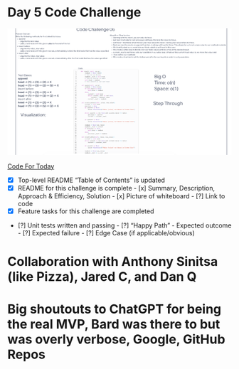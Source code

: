 # Day 5 Code Challenge

![Challenge 6 Whiteboard](./images/code6.png)

[Code For Today](https://github.com/iAmAndrewCarroll/data-structures-and-algorithms/pull/18)

 - [x] Top-level README “Table of Contents” is updated
 - [x] README for this challenge is complete
       - [x] Summary, Description, Approach & Efficiency, Solution
       - [x] Picture of whiteboard
       - [?] Link to code
 - [x] Feature tasks for this challenge are completed
 - [?] Unit tests written and passing
       - [?] “Happy Path” - Expected outcome
       - [?] Expected failure
       - [?] Edge Case (if applicable/obvious)

# Collaboration with Anthony Sinitsa (like Pizza), Jared C, and Dan Q

# Big shoutouts to ChatGPT for being the real MVP, Bard was there to but was overly verbose, Google, GitHub Repos
